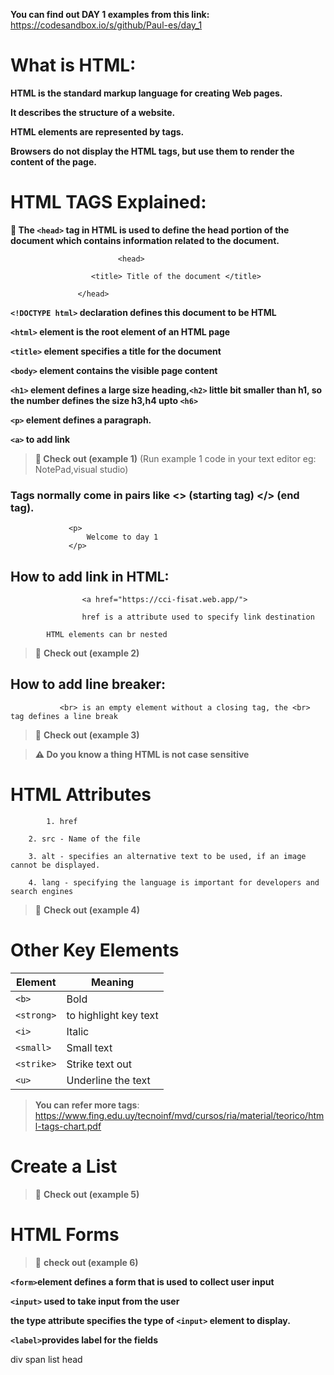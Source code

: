 **You can find out DAY 1 examples from this link:** https://codesandbox.io/s/github/Paul-es/day_1

# What is HTML:

**HTML is the standard markup language for creating Web pages.** 
		
**It describes the structure of a website.**
		    
**HTML elements are represented by tags.** 
		    
**Browsers do not display the HTML tags, but use them to render the content of the page.**
		
				
# HTML TAGS Explained:
			
**:dart: The ```<head>``` tag in HTML is used to define the head portion of the document which contains information related to the document.**
    
                            <head>
		       
			          <title> Title of the document </title>
			       
			       </head>
			
	
**```<!DOCTYPE html>``` declaration defines this document to be HTML**
       
**```<html>``` element is the root element of an HTML page**
              
**```<title>``` element specifies a title for the document**
       
**```<body>``` element contains the visible page content**
       
**```<h1>``` element defines a large size heading,```<h2>``` little bit smaller than h1, so the number defines the size h3,h4 upto ```<h6>```**
       
**```<p>``` element defines a paragraph.**
       
**```<a>``` to add link**
	   
       
>**:mega: Check out (example 1)** (Run example 1 code in your text editor eg: NotePad,visual studio)


### Tags normally come in pairs like <> (starting tag) </> (end tag).
			
			
			     <p>
			         Welcome to day 1
			     </p>
			     
			     

## How to add link in HTML:

 	                <a href="https://cci-fisat.web.app/">
			
	                href is a attribute used to specify link destination
							
			HTML elements can br nested	
			
			
>:mega: **Check out (example 2)**

	   
## How to add line breaker:
				
			   <br> is an empty element without a closing tag, the <br> tag defines a line break
			   
			   
>:mega: **Check out (example 3)**

			   
>**:warning: Do you know a thing HTML is not case sensitive**


# HTML Attributes	
     
        	1. href 
		
		2. src - Name of the file
		
		3. alt - specifies an alternative text to be used, if an image cannot be displayed.
		
		4. lang - specifying the language is important for developers and search engines
		
		
>:mega: **Check out (example 4)**

		
# Other Key Elements

Element | Meaning
------------ | -------------
```<b>``` | Bold
```<strong>``` | to highlight key text
```<i>``` | Italic
```<small>``` | Small text
```<strike>``` | Strike text out
```<u>``` | Underline the text

>**You can refer more tags**: https://www.fing.edu.uy/tecnoinf/mvd/cursos/ria/material/teorico/html-tags-chart.pdf

# Create a List

   >:mega: **Check out (example 5)**
  
# HTML Forms

>:mega: **check out (example 6)**

**```<form>```element defines a form that is used to collect user input**

**```<input>``` used to take input from the user**

**the type attribute specifies the type of ```<input>``` element to display.**

**```<label>```provides label for the fields**




                     
div span list head 

